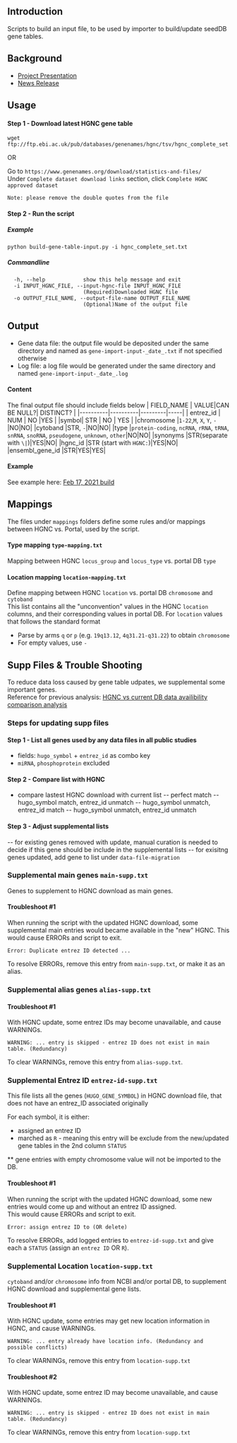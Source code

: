
## Introduction
Scripts to build an input file, to be used by importer to build/update seedDB gene tables.  

## Background
- [Project Presentation](https://rb.gy/4rvgf9) 
- [News Release](https://rb.gy/njmzom)

## Usage

#### Step 1 - Download latest HGNC gene table

```
wget ftp://ftp.ebi.ac.uk/pub/databases/genenames/hgnc/tsv/hgnc_complete_set.txt
```

OR

Go to `https://www.genenames.org/download/statistics-and-files/`  
Under `Complete dataset download links` section, click `Complete HGNC approved dataset`  

```Note: please remove the double quotes from the file```

#### Step 2 - Run the script

##### Example
```
python build-gene-table-input.py -i hgnc_complete_set.txt
```
##### Commandline
```
  -h, --help            show this help message and exit
  -i INPUT_HGNC_FILE, --input-hgnc-file INPUT_HGNC_FILE
                        (Required)Downloaded HGNC file
  -o OUTPUT_FILE_NAME, --output-file-name OUTPUT_FILE_NAME
                        (Optional)Name of the output file
```

## Output
- Gene data file: the output file would be deposited under the same directory and named as `gene-import-input-_date_.txt` if not specified otherwise
- Log file: a log file would be generated under the same directory and named `gene-import-input-_date_.log` 
#### Content
The final output file should include fields below
| FIELD_NAME | VALUE|CAN BE NULL?| DISTINCT? |
|----------|----------|---------|-----|
| entrez_id | NUM | NO |YES |
|symbol| STR | NO | YES |
|chromosome |`1-22`,`M`, `X`, `Y`, `-`|NO|NO|
|cytoband |STR, `-`|NO|NO|
|type |`protein-coding`, `ncRNA`, `rRNA`, `tRNA`, `snRNA`, `snoRNA`, `pseudogene`, `unknown`, `other`|NO|NO|
|synonyms |STR(separate with `\|`)|YES|NO|
|hgnc_id |STR (start with `HGNC:`)|YES|NO|
|ensembl_gene_id |STR|YES|YES|

#### Example
See example here: [Feb 17, 2021 build](https://github.com/cBioPortal/datahub-study-curation-tools/tree/master/gene-table-clean-up/build_input_seedDB/Feb-17-2021-output)

## Mappings
The files under `mappings` folders define some rules and/or mappings between HGNC vs. Portal, used by the script. 

#### Type mapping `type-mapping.txt`
Mapping between HGNC `locus_group` and `locus_type` vs. portal DB `type`

#### Location mapping `location-mapping.txt`
Define mapping between HGNC `location` vs. portal DB `chromosome` and `cytoband`  
This list contains all the "unconvention" values in the HGNC `location` columns, and their corresponding values in portal DB. 
For `location` values that follows the standard format 
- Parse by arms `q` or `p` (e.g. `19q13.12`, `4q31.21-q31.22`) to obtain `chromosome`
- For empty values, use `-`

## Supp Files & Trouble Shooting
To reduce data loss caused by gene table udpates, we supplemental some important genes.  
Reference for previous analysis: [HGNC vs current DB data availibility comparison analysis](https://rb.gy/rbfdnl)

### Steps for updating supp files

#### Step 1 - List all genes used by any data files in all public studies 
- fields: `hugo_symbol` + `entrez_id` as combo key
- `miRNA`, `phosphoprotein` excluded

#### Step 2 - Compare list with HGNC
- compare lastest HGNC download with current list
-- perfect match
-- hugo_symbol match, entrez_id unmatch
-- hugo_symbol unmatch, entrez_id match
-- hugo_symbol unmatch, entrez_id unmatch

#### Step 3 - Adjust supplemental lists
-- for existing genes removed with update, manual curation is needed to decide if this gene should be include in the supplemental lists
-- for exisitng genes updated, add gene to list under `data-file-migration`  

### Supplemental main genes `main-supp.txt`
Genes to supplement to HGNC download as main genes.

#### Troubleshoot #1
When running the script with the updated HGNC download, some supplemental main entries would became available in the "new" HGNC.
This would cause ERRORs and script to exit.
```
Error: Duplicate entrez ID detected ...
``` 
To resolve ERRORs, remove this entry from `main-supp.txt`, or make it as an alias.

### Supplemental alias genes `alias-supp.txt`

#### Troubleshoot #1
With HGNC update, some entrez IDs may become unavailable, and cause WARNINGs.
```
WARNING: ... entry is skipped - entrez ID does not exist in main table. (Redundancy)
```
To clear WARNINGs, remove this entry from `alias-supp.txt`.

### Supplemental Entrez ID `entrez-id-supp.txt`

This file lists all the genes (`HUGO_GENE_SYMBOL`) in HGNC download file, that does not have an entrez_ID associated originally

For each symbol, it is either:
- assigned an entrez ID
- marched as `R` - meaning this entry will be exclude from the new/updated gene tables
in the 2nd column `STATUS`

** gene entries with empty chromosome value will not be imported to the DB. 

#### Troubleshoot #1
When running the script with the updated HGNC download, some new entries would come up and without an entrez ID assigned.  
This would cause ERRORs and script to exit.
```
Error: assign entrez ID to (OR delete)
```
To resolve ERRORs, add logged entries to `entrez-id-supp.txt` and give each a `STATUS` (assign an `entrez ID` OR `R`).

### Supplemental Location `location-supp.txt`
`cytoband` and/or `chromosome` info from NCBI and/or portal DB, to supplement HGNC download and supplemental gene lists. 

#### Troubleshoot #1
With HGNC update, some entries may get new location information in HGNC, and cause WARNINGs.
```
WARNING: ... entry already have location info. (Redundancy and possible conflicts)
```
To clear WARNINGs, remove this entry from `location-supp.txt`

#### Troubleshoot #2
With HGNC update, some entrez ID may become unavailable, and cause WARNINGs.
```
WARNING: ... entry is skipped - entrez ID does not exist in main table. (Redundancy)
```
To clear WARNINGs, remove this entry from `location-supp.txt`

